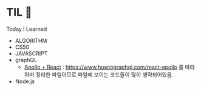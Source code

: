 # TIL 👻
Today I Learned

- ALGORITHM
- CS50
- JAVASCRIPT
- graphQL
  * [Apollo + React](./apollo-client.md) : https://www.howtographql.com/react-apollo 를 따라하며 정리한 파일이므로 파일에 보이는 코드들이 많이 생략되어있음.
- Node.js
